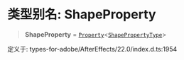 # 类型别名: ShapeProperty

> **ShapeProperty** = [`Property`](../classes/Property.md)\<[`ShapePropertyType`](../interfaces/ShapePropertyType.md)\>

定义于: types-for-adobe/AfterEffects/22.0/index.d.ts:1954
